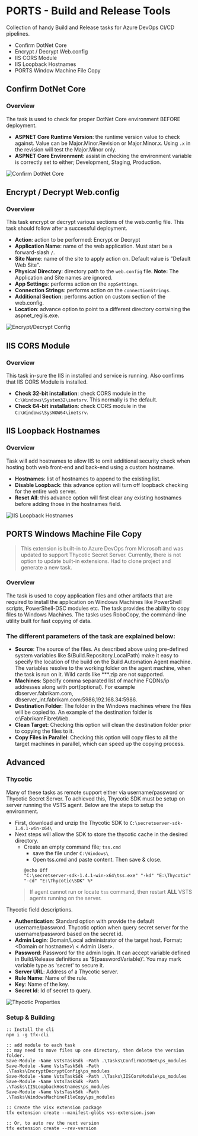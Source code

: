 # PORTS - Build and Release Tools
Collection of handy Build and Release tasks for Azure DevOps CI/CD pipelines.
* Confirm DotNet Core
* Encrypt / Decrypt Web.config
* IIS CORS Module
* IIS Loopback Hostnames
* PORTS Window Machine File Copy



## Confirm DotNet Core

### Overview
The task is used to check for proper DotNet Core environment BEFORE deployment.

* **ASPNET Core Runtime Version**: the runtime version value to check against. Value can be Major.Minor.Revision or Major.Minor.x. Using `.x` in the revision will test the Major.Minor only.
* **ASPNET Core Environment**: assist in checking the environment variable is correctly set to either; Development, Staging, Production.

![Confirm DotNet Core](.\images\confirm-dotnet-core.png)


## Encrypt / Decrypt Web.config
### Overview
This task encrypt or decrypt various sections of the web.config file. This task should follow after a successful deployment.

* **Action**: action to be performed: Encrypt or Decrypt
* **Application Name**: name of the web application. Must start be a forward-slash `/`.
* **Site Name**: name of the site to apply action on. Default value is "Default Web Site".
* **Physical Directory**: directory path to the `web.config` file. **Note:** The Application and Site names are ignored.
* **App Settings**: performs action on the `appSettings`.
* **Connection Strings**: performs action on the `connectionStrings`.
* **Additional Section**: performs action on custom section of the web.config.
* **Location**: advance option to point to a different directory containing the aspnet_regiis.exe.

![Encrypt/Decrypt Config](.\images\encrypt-decrypt-config.png)

## IIS CORS Module
### Overview
This task in-sure the IIS in installed and service is running. Also confirms that IIS CORS Module is installed.

* **Check 32-bit installation**: check CORS module in the `C:\Windows\System32\inetsrv`. This normally is the default.
* **Check 64-bit installation**: check CORS module in the `C:\Windows\SysWOW64\inetsrv`. 

## IIS Loopback Hostnames
### Overview
Task will add hostnames to allow IIS to omit additional security check when hosting both web front-end and back-end using a custom hostname.

* **Hostnames**: list of hostnames to append to the existing list.
* **Disable Loopback**: this advance option will turn off loopback checking for the entire web server.
* **Reset All**: this advance option will first clear any existing hostnames before adding those in the hostnames field.

![IIS Loopback Hostnames](.\images\iis-hostname.png)


## PORTS Windows Machine File Copy
> This extension is built-in to Azure DevOps from Microsoft and was updated to support Thycotic Secret Server. Currently, there is not option to update built-in extensions. Had to clone project and generate a new task.

### Overview
The task is used to copy application files and other artifacts that are required to install the application on Windows Machines like PowerShell scripts, PowerShell-DSC modules etc. The task provides the ability to copy files to Windows Machines. The tasks uses RoboCopy, the command-line utility built for fast copying of data.

### The different parameters of the task are explained below:

*	**Source**: The source of the files. As described above using pre-defined system variables like $(Build.Repository.LocalPath) make it easy to specify the location of the build on the Build Automation Agent machine. The variables resolve to the working folder on the agent machine, when the task is run on it. Wild cards like **\*.zip are not supported.
* **Machines**: Specify comma separated list of machine FQDNs/ip addresses along with port(optional). For example dbserver.fabrikam.com, dbserver_int.fabrikam.com:5986,192.168.34:5986. 
*	**Destination Folder**: The folder in the Windows machines where the files will be copied to. An example of the destination folder is c:\FabrikamFibre\Web.
*	**Clean Target**: Checking this option will clean the destination folder prior to copying the files to it.
*	**Copy Files in Parallel**: Checking this option will copy files to all the target machines in parallel, which can speed up the copying process.


## Advanced
### Thycotic
Many of these tasks as remote support either via username/password or Thycotic Secret Server. To achieved this, Thycotic SDK must be setup on server running the VSTS agent. Below are the steps to setup the environment.

* First, download and unzip the Thycotic SDK to `C:\secretserver-sdk-1.4.1-win-x64\`
* Next steps will allow the SDK to store the thycotic cache in the desired directory.
    * Create an empty command file; `tss.cmd`
        * save the file under `C:\Windows\`
        * Open tss.cmd and paste content. Then save & close.
        ```
        @echo Off 
        "C:\secretserver-sdk-1.4.1-win-x64\tss.exe" "-kd" "E:\Thycotic" "-cd" "E:\Thycotic\SDK" %*
        ```
    > If agent cannot run or locate `tss` command, then restart **ALL** VSTS agents running on the server.


Thycotic field descriptions.

* **Authentication**: Standard option with provide the default username/password. Thycotic option when query secret server for the username/password based on the secret id.
* **Admin Login**: Domain/Local administrator of the target host. Format: &lt;Domain or hostname&gt;\ &lt; Admin User&gt;.  
* **Password**:  Password for the admin login. It can accept variable defined in Build/Release definitions as '$(passwordVariable)'. You may mark variable type as 'secret' to secure it.
* **Server URL**: Address of a Thycotic server.
* **Rule Name**: Name of the rule.
* **Key**:  Name of the key.
* **Secret Id**: Id of secret to query.

![Thycotic Properties](.\images\thycotic-properties.png)

### Setup & Building

```
:: Install the cli
npm i -g tfx-cli

:: add module to each task
:: may need to move files up one directory, then delete the version folder.
Save-Module -Name VstsTaskSdk -Path .\Tasks\ConfirmDotNet\ps_modules
Save-Module -Name VstsTaskSdk -Path .\Tasks\EncryptDecryptConfig\ps_modules
Save-Module -Name VstsTaskSdk -Path .\Tasks\IISCorsModule\ps_modules
Save-Module -Name VstsTaskSdk -Path .\Tasks\IISLoopbackHostnames\ps_modules
Save-Module -Name VstsTaskSdk -Path .\Tasks\WindowsMachineFileCopy\ps_modules

:: Create the visx extension package
tfx extension create --manifest-globs vss-extension.json

:: Or, to auto rev the next version
tfx extension create --rev-version
```